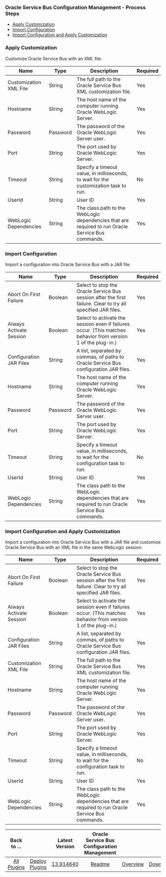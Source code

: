 
### Oracle Service Bus Configuration Management - Process Steps

* [Apply Customization](#apply_customization)
* [Import Configuration](#import_configuration)
* [Import Configuration and Apply Customization](#import_configuration_and_apply_customization)


### Apply Customization

Customize Oracle Service Bus with an XML file.


| Name | Type | Description                                                                                                          | Required |
| ---- | ---- | -------------------------------------------------------------------------------------------------------------------- | -------- |
| Customization XML File | String | The full path to the Oracle Service Bus XML customization file. | Yes |
| Hostname | String | The host name of the computer running Oracle WebLogic Server. | Yes |
| Password | Password | The password of the Oracle WebLogic Server user. | Yes |
| Port | String | The port used by Oracle WebLogic Server. | Yes |
| Timeout | String | Specify a timeout value, in milliseconds, to wait for the customization task to run. | No |
| UserId | String | User ID | Yes |
| WebLogic Dependencies | String | The class path to the WebLogic dependencies that are required to run Oracle Service Bus commands. | Yes |

### Import Configuration

Import a configuration into Oracle Service Bus with a JAR file.


| Name | Type | Description                                                                                                          | Required |
| ---- | ---- | -------------------------------------------------------------------------------------------------------------------- | -------- |
| Abort On First Failure | Boolean | Select to stop the Oracle Service Bus session after the first failure. Clear to try all specified JAR files. | Yes |
| Always Activate Session | Boolean | Select to activate the session even if failures occur. (This matches behavior from version 1 of the plug-in.) | Yes |
| Configuration JAR Files | String | A list, separated by commas, of paths to Oracle Service Bus configuration JAR files. | Yes |
| Hostname | String | The host name of the computer running Oracle WebLogic Server. | Yes |
| Password | Password | The password of the Oracle WebLogic Server user. | Yes |
| Port | String | The port used by Oracle WebLogic Server. | Yes |
| Timeout | String | Specify a timeout value, in milliseconds, to wait for the configuration task to run. | No |
| UserId | String | User ID | Yes |
| WebLogic Dependencies | String | The class path to the WebLogic dependencies that are required to run Oracle Service Bus commands. | Yes |

### Import Configuration and Apply Customization

Import a configuration into Oracle Service Bus with a JAR file and customize Oracle Service Bus with an XML file in the same WebLogic session.


| Name | Type | Description                                                                                                          | Required |
| ---- | ---- | -------------------------------------------------------------------------------------------------------------------- | -------- |
| Abort On First Failure | Boolean | Select to stop the Oracle Service Bus session after the first failure. Clear to try all specified JAR files. | Yes |
| Always Activate Session | Boolean | Select to activate the session even if failures occur. (This matches behavior from version 1 of the plug-in.) | Yes |
| Configuration JAR Files | String | A list, separated by commas, of paths to Oracle Service Bus configuration JAR files. | Yes |
| Customization XML File | String | The full path to the Oracle Service Bus XML customization file. | Yes |
| Hostname | String | The host name of the computer running Oracle WebLogic Server. | Yes |
| Password | Password | The password of the Oracle WebLogic Server user. | Yes |
| Port | String | The port used by Oracle WebLogic Server. | Yes |
| Timeout | String | Specify a timeout value, in milliseconds, to wait for the configuration task to run. | No |
| UserId | String | User ID | Yes |
| WebLogic Dependencies | String | The class path to the WebLogic dependencies that are required to run Oracle Service Bus commands. | Yes |



|Back to ...||Latest Version|Oracle Service Bus Configuration Management |||
| :---: | :---: | :---: | :---: | :---: | :---: |
|[All Plugins](../../index.md)|[Deploy Plugins](../README.md)|[13.914640](https://raw.githubusercontent.com/UrbanCode/IBM-UCD-PLUGINS/main/files/plugin-air-OSB-Configuration-Management/plugin-air-OSB-Configuration-Management-13.914640.zip)|[Readme](README.md)|[Overview](overview.md)|[Downloads](downloads.md)|
